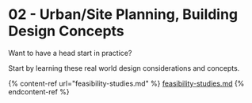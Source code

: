 # 02 - Urban/Site Planning, Building Design Concepts

Want to have a head start in practice?&#x20;

Start by learning these real world design considerations and concepts.

{% content-ref url="feasibility-studies.md" %}
[feasibility-studies.md](feasibility-studies.md)
{% endcontent-ref %}
